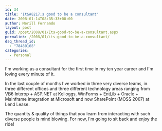 ```yaml
---
id: 34
title: 'It&#8217;s good to be a consultant'
date: 2008-01-14T08:35:33+00:00
author: Merill Fernando
layout: post
guid: /post/2008/01/Its-good-to-be-a-consultant.aspx
permalink: /2008/01/its-good-to-be-a-consultant/
dsq_thread_id:
  - "78480168"
categories:
  - Personal
---
```

<p>I'm working as a consultant for the first time in my ten year career and I'm loving every minute of it.</p> <p>In the last couple of months I've worked in three very diverse teams, in three different offices and three different technology areas ranging from VB6 Interop + ASP.NET at Kelloggs, WinForms + EntLib + Oracle + Mainframe integration at Microsoft and now SharePoint (MOSS 2007) at Lend Lease.</p> <p>The quantity &amp; quality of things that you learn from interacting with such diverse people is mind blowing. For now, I'm going to sit back and enjoy the ride!</p>